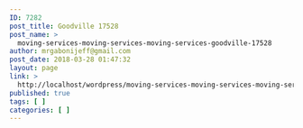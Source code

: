 ```yaml
---
ID: 7282
post_title: Goodville 17528
post_name: >
  moving-services-moving-services-moving-services-goodville-17528
author: mrgabonijeff@gmail.com
post_date: 2018-03-28 01:47:32
layout: page
link: >
  http://localhost/wordpress/moving-services-moving-services-moving-services-goodville-17528/
published: true
tags: [ ]
categories: [ ]
---
```

